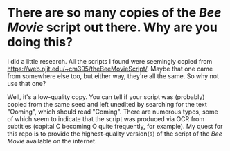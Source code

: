 # There are so many copies of the _Bee Movie_ script out there. Why are you doing this?

I did a little research. All the scripts I found were seemingly copied from https://web.njit.edu/~cm395/theBeeMovieScript/. Maybe that one came from somewhere else too, but either way, they're all the same. So why not use that one?

Well, it's a low-quality copy. You can tell if your script was (probably) copied from the same seed and left unedited by searching for the text "Ooming", which should read "Coming". There are numerous typos, some of which seem to indicate that the script was produced via OCR from subtitles (capital C becoming O quite frequently, for example). My quest for this repo is to provide the highest-quality version(s) of the script of the _Bee Movie_ available on the internet.
